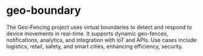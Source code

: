 # geo-boundary
The Geo-Fencing project uses virtual boundaries to detect and respond to device movements in real-time. It supports dynamic geo-fences, notifications, analytics, and integration with IoT and APIs. Use cases include logistics, retail, safety, and smart cities, enhancing efficiency, security.
